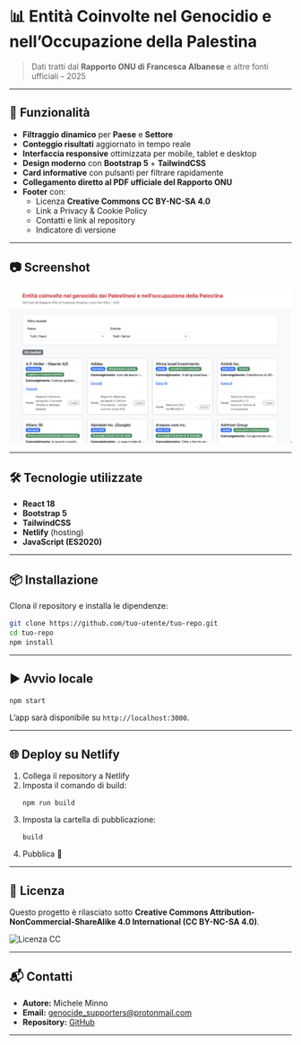 # 📊 Entità Coinvolte nel Genocidio e nell’Occupazione della Palestina

> Dati tratti dal **Rapporto ONU di Francesca Albanese** e altre fonti ufficiali – 2025

---

## 🚀 Funzionalità

- **Filtraggio dinamico** per **Paese** e **Settore**
- **Conteggio risultati** aggiornato in tempo reale
- **Interfaccia responsive** ottimizzata per mobile, tablet e desktop
- **Design moderno** con **Bootstrap 5** + **TailwindCSS**
- **Card informative** con pulsanti per filtrare rapidamente
- **Collegamento diretto al PDF ufficiale del Rapporto ONU**
- **Footer** con:
  - Licenza **Creative Commons CC BY-NC-SA 4.0**
  - Link a Privacy & Cookie Policy
  - Contatti e link al repository
  - Indicatore di versione

---

## 📷 Screenshot

![Screenshot del sito](screenshot.png)

---

## 🛠 Tecnologie utilizzate

- **React 18**
- **Bootstrap 5**
- **TailwindCSS**
- **Netlify** (hosting)
- **JavaScript (ES2020)**

---

## 📦 Installazione

Clona il repository e installa le dipendenze:

```bash
git clone https://github.com/tuo-utente/tuo-repo.git
cd tuo-repo
npm install
```

---

## ▶️ Avvio locale

```bash
npm start
```

L’app sarà disponibile su `http://localhost:3000`.

---

## 🌐 Deploy su Netlify

1. Collega il repository a Netlify
2. Imposta il comando di build:
   ```
   npm run build
   ```
3. Imposta la cartella di pubblicazione:
   ```
   build
   ```
4. Pubblica 🎉

---

## 📄 Licenza

Questo progetto è rilasciato sotto **Creative Commons Attribution-NonCommercial-ShareAlike 4.0 International (CC BY-NC-SA 4.0)**.

![Licenza CC](https://mirrors.creativecommons.org/presskit/buttons/88x31/svg/by-nc-sa.svg)

---

## 📬 Contatti

- **Autore:** Michele Minno  
- **Email:** [genocide_supporters@protonmail.com](mailto:genocide_supporters@protonmail.com)  
- **Repository:** [GitHub](https://github.com/micheleminno/genocide-supporters)

---
